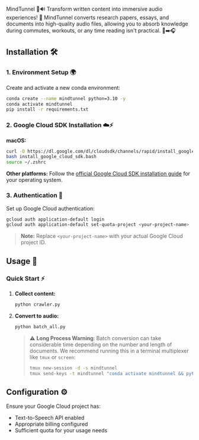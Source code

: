MindTunnel 🧠🔊
Transform written content into immersive audio experiences! 🎵 MindTunnel converts research papers, essays, and documents into high-quality audio files, allowing you to absorb knowledge during commutes, workouts, or any time reading isn't practical. 📖➡️🎧

## Installation 🛠️

### 1. Environment Setup 🌍

Create and activate a new conda environment:

```bash
conda create --name mindtunnel python=3.10 -y
conda activate mindtunnel
pip install -r requirements.txt
```

### 2. Google Cloud SDK Installation ☁️⚡

**macOS:**
```bash
curl -O https://dl.google.com/dl/cloudsdk/channels/rapid/install_google_cloud_sdk.bash
bash install_google_cloud_sdk.bash
source ~/.zshrc
```

**Other platforms:** Follow the [official Google Cloud SDK installation guide](https://cloud.google.com/sdk/docs/install) for your operating system.

### 3. Authentication 🔐

Set up Google Cloud authentication:

```bash
gcloud auth application-default login
gcloud auth application-default set-quota-project <your-project-name>
```

> **Note:** Replace `<your-project-name>` with your actual Google Cloud project ID.

## Usage 🚀

### Quick Start ⚡

1. **Collect content:**
   ```bash
   python crawler.py
   ```

2. **Convert to audio:**
   ```bash
   python batch_all.py
   ```

   > ⚠️ **Long Process Warning**: Batch conversion can take considerable time depending on the number and length of documents. We recommend running this in a terminal multiplexer like `tmux` or `screen`:
   > 
   > ```bash
   > tmux new-session -d -s mindtunnel
   > tmux send-keys -t mindtunnel "conda activate mindtunnel && python batch_all.py" Enter
   > ```

## Configuration ⚙️

Ensure your Google Cloud project has:
- Text-to-Speech API enabled
- Appropriate billing configured
- Sufficient quota for your usage needs
